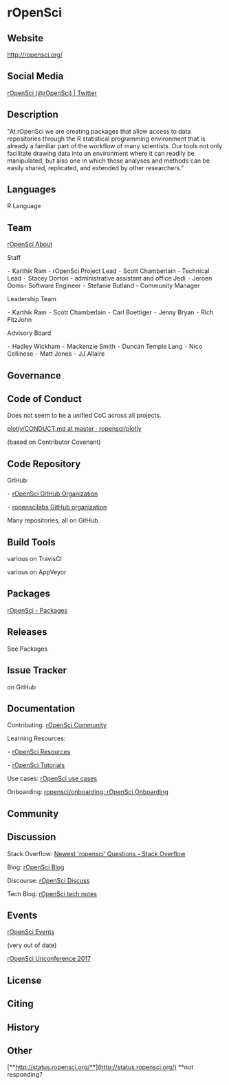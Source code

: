 # rOpenSci

## Website

<http://ropensci.org/>


## Social Media


[rOpenSci (@rOpenSci) | Twitter](https://twitter.com/ropensci)


## Description

"At rOpenSci we are creating packages that allow access to data repositories through the R statistical programming environment that is already a familiar part of the workflow of many scientists. Our tools not only facilitate drawing data into an environment where it can readily be manipulated, but also one in which those analyses and methods can be easily shared, replicated, and extended by other researchers."


## Languages

R Language


## Team


[rOpenSci About](http://ropensci.org/about/)


Staff

⁃ Karthik Ram - rOpenSci Project Lead
⁃ Scott Chamberlain - Technical Lead
⁃ Stacey Dorton - administrative assistant and office Jedi
⁃ Jeroen Ooms- Software Engineer
⁃ Stefanie Butland - Community Manager


Leadership Team

⁃ Karthik Ram
⁃ Scott Chamberlain
⁃ Carl Boettiger
⁃ Jenny Bryan
⁃ Rich FitzJohn


Advisory Board

⁃ Hadley Wickham
⁃ Mackenzie Smith
⁃ Duncan Temple Lang
⁃ Nico Cellinese
⁃ Matt Jones
⁃ JJ Allaire



## Governance



## Code of Conduct


Does not seem to be a unified CoC across all projects.


[plotly/CONDUCT.md at master · ropensci/plotly](https://github.com/ropensci/plotly/blob/master/CONDUCT.md)

(based on Contributor Covenant)


## Code Repository


GitHub:

⁃ [rOpenSci GitHub Organization](https://github.com/ropensci)

⁃ [ropenscilabs GitHub organization](https://github.com/ropenscilabs)


Many repositories, all on GitHub.


## Build Tools


various on TravisCI

various on AppVeyor


## Packages


[rOpenSci - Packages](http://ropensci.org/packages/)


## Releases


See Packages


## Issue Tracker


on GitHub


## Documentation


Contributing: [rOpenSci Community](http://ropensci.org/community/)

Learning Resources:

⁃ [rOpenSci Resources](http://ropensci.org/resources.html)

⁃ [rOpenSci Tutorials](http://ropensci.org/tutorials/)

Use cases: [rOpenSci use cases](http://ropensci.org/usecases/)


Onboarding: [ropensci/onboarding: rOpenSci Onboarding](https://github.com/ropensci/onboarding#-ropensci-onboarding-)


## Community



## Discussion


Stack Overflow: [Newest 'ropensci' Questions - Stack Overflow](http://stackoverflow.com/questions/tagged/ropensci)

Blog: [rOpenSci Blog](http://ropensci.org/blog/)

Discourse: [rOpenSci Discuss](https://discuss.ropensci.org/)

Tech Blog: [rOpenSci tech notes](http://ropensci.org/tech-notes/)


## Events


[rOpenSci Events](http://ropensci.org/community/events.html)

(very out of date)


[rOpenSci Unconference 2017](http://unconf17.ropensci.org/)


## License



## Citing



## History



## Other

[**http://status.ropensci.org/**](http://status.ropensci.org/) **not responding?
